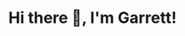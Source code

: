 # Hi there 👋, I'm Garrett!

<!--
I'm a software engineer passionate about solving problems and building impactful applications. My journey started in biotech as a clinical lab scientist, and now I create software to empower users and drive innovation.

## 🚧 Projects

## 📫 Get in Touch
- LinkedIn: [linkedin.com/in/garrettchow](https://linkedin.com/in/garrettchow)
- Email: [garrettlchow@gmail.com](mailto:garrettlchow@gmail.com)
- 😄 Pronouns: he/him
## 🎉 Fun Facts
- 🧗 I love rock climbing and exploring the outdoors
- 📚 Currently reading: *Your Favorite Book*
- 🏃 Marathon enthusiast and casual runner
-->
